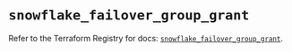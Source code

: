# `snowflake_failover_group_grant`

Refer to the Terraform Registry for docs: [`snowflake_failover_group_grant`](https://registry.terraform.io/providers/snowflake-labs/snowflake/0.91.0/docs/resources/failover_group_grant).
